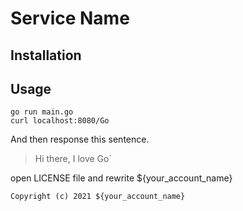# Service Name
## Installation
## Usage
```
go run main.go
curl localhost:8080/Go
```

And then response this sentence.
>Hi there, I love Go`

open LICENSE file and rewrite ${your_account_name}

`Copyright (c) 2021 ${your_account_name}`

